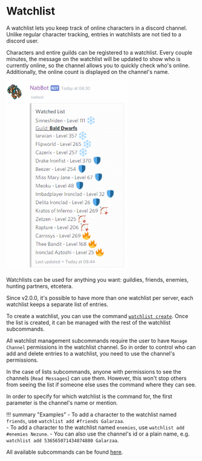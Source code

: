 # Watchlist
A watchlist lets you keep track of online characters in a discord channel.
Unlike regular character tracking, entries in watchlists are not tied to a discord user.

Characters and entire guilds can be registered to a watchlist.
Every couple minutes, the message on the watchlist will be updated to show who is currently online, so the channel 
allows you to quickly check who's online. Additionally, the online count is displayed on the channel's name.

![Example of a watchlist](../assets/images/commands/tracking/watchlist_message_2.png)

Watchlists can be used for anything you want: guildies, friends, enemies, hunting partners, etcetera.

Since v2.0.0, it's possible to have more than one watchlist per server, each watchlist keeps a separate list of entries.

To create a watchlist, you can use the command [`watchlist create`](../commands/tracking.md#watchlist-create).
Once the list is created, it can be managed with the rest of the watchlist subcommands.

All watchlist management subcommands require the user to have `Manage Channel` permissions in the watchlist channel.
So in order to control who can add and delete entries to a watchlist, you need to use the channel's permissions.

In the case of lists subcommands, anyone with permissions to see the channels (`Read Messages`) can use them.
However, this won't stop others from seeing the list if someone else uses the command where they can see.

In order to specify for which watchlist is the command for, the first parameter is the channel's name or mention.

!!! summary "Examples"
    - To add a character to the watchlist named `friends`, use `watchlist add #friends Galarzaa`.  
    - To add a character to the watchlist named `enemies`, use `watchlist add #enemies Nezune`.
    - You can also use the channel's id or a plain name, e.g. `watchlist add 536565071434874880 Galarzaa`.

All available subcommands can be found [here](../commands/tracking.md#watchlist).

